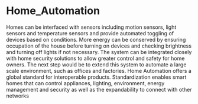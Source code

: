 # Home_Automation
Homes can be interfaced with sensors including motion sensors, light sensors and temperature sensors and provide automated toggling of devices based on conditions. More energy can be conserved by ensuring occupation of the house before turning on devices and checking brightness and turning off lights if not necessary. The system can be integrated closely with home security solutions to allow greater control and safety for home owners. The next step would be to extend this system to automate a large scale environment, such as offices and factories. Home Automation offers a global standard for interoperable products. Standardization enables smart homes that can control appliances, lighting, environment, energy management and security as well as the expandability to connect with other networks
